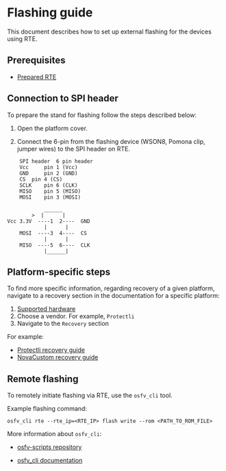 # Flashing guide

This document describes how to set up external flashing for the devices using
RTE.

## Prerequisites

* [Prepared RTE](../v1.1.0/quick-start-guide.md)

## Connection to SPI header

To prepare the stand for flashing follow the steps described below:

1. Open the platform cover.

2. Connect the 6-pin from the flashing device (WSON8, Pomona clip, jumper wires)
   to the SPI header on RTE.

```text
    SPI header 	6 pin header
    Vcc 	pin 1 (Vcc)
    GND 	pin 2 (GND)
    CS 	pin 4 (CS)
    SCLK 	pin 6 (CLK)
    MISO 	pin 5 (MISO)
    MOSI 	pin 3 (MOSI)
```

```text
            ______
        >  |      |
Vcc 3.3V  ----1  2----  GND
            |      |
    MOSI  ----3  4----  CS
            |      |
    MISO  ----5  6----  CLK
            |______|
```

## Platform-specific steps

To find more specific information, regarding recovery of a given platform,
navigate to a recovery section in the documentation for a specific platform:

1. [Supported hardware](https://docs.dasharo.com/variants/overview/)
2. Choose a vendor. For example, `Protectli`
3. Navigate to the `Recovery` section

For example:

* [Protectli recovery
  guide](https://docs.dasharo.com/unified/protectli/recovery/)
* [NovaCustom recovery
  guide](https://docs.dasharo.com/unified/novacustom/recovery/)

## Remote flashing

To remotely initiate flashing via RTE, use the `osfv_cli` tool.

Example flashing command:

`osfv_cli rte --rte_ip=<RTE_IP> flash write --rom <PATH_TO_ROM_FILE>`

More information about `osfv_cli`:

* [osfv-scripts repository](https://github.com/Dasharo/osfv-scripts/)

* [osfv_cli
  documentation](https://github.com/Dasharo/osfv-scripts/blob/main/osfv_cli/README.md)
